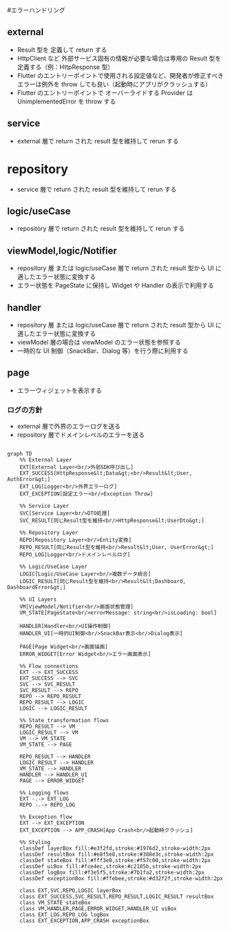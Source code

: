 #エラーハンドリング

## external

- Result 型を 定義して return する
- HttpClient など 外部サービス固有の情報が必要な場合は専用の Result 型を定義する（例：HttpResponse 型）
- Flutter のエントリーポイントで使用される設定値など、開発者が修正すべきエラーは例外を throw しても良い（起動時にアプリがクラッシュする）
- Flutter のエントリーポイントで オーバーライドする Provider は UnimplementedError を throw する

## service

- external 層で return された result 型を維持して rerun する

# repository

- service 層で return された result 型を維持して rerun する

## logic/useCase

- repository 層で return された result 型を維持して rerun する

## viewModel,logic/Notifier

- repository 層 または logic/useCase 層で return された result 型から UI に適したエラー状態に変換する
- エラー状態を PageState に保持し Widget や Handler の表示で利用する

## handler

- repository 層 または logic/useCase 層で return された result 型から UI に適したエラー状態に変換する
- viewModel 層の場合は viewModel のエラー状態を参照する
- 一時的な UI 制御（SnackBar、Dialog 等）を行う際に利用する

## page

- エラーウィジェットを表示する

### ログの方針

- external 層で外界のエラーログを送る
- repository 層でドメインレベルのエラーを送る

```

graph TD
    %% External Layer
    EXT[External Layer<br/>外部SDK呼び出し]
    EXT_SUCCESS[HttpResponse&lt;Data&gt;<br/>Result&lt;User, AuthError&gt;]
    EXT_LOG[Logger<br/>外界エラーログ]
    EXT_EXCEPTION[設定エラー<br/>Exception Throw]

    %% Service Layer
    SVC[Service Layer<br/>DTO処理]
    SVC_RESULT[同じResult型を維持<br/>HttpResponse&lt;UserDto&gt;]

    %% Repository Layer
    REPO[Repository Layer<br/>Entity変換]
    REPO_RESULT[同じResult型を維持<br/>Result&lt;User, UserError&gt;]
    REPO_LOG[Logger<br/>ドメインレベルログ]

    %% Logic/UseCase Layer
    LOGIC[Logic/UseCase Layer<br/>複数データ統合]
    LOGIC_RESULT[同じResult型を維持<br/>Result&lt;Dashboard, DashboardError&gt;]

    %% UI Layers
    VM[ViewModel/Notifier<br/>画面状態管理]
    VM_STATE[PageState<br/>errorMessage: string<br/>isLoading: bool]

    HANDLER[Handler<br/>UI操作制御]
    HANDLER_UI[一時的UI制御<br/>SnackBar表示<br/>Dialog表示]

    PAGE[Page Widget<br/>画面描画]
    ERROR_WIDGET[Error Widget<br/>エラー画面表示]

    %% Flow connections
    EXT --> EXT_SUCCESS
    EXT_SUCCESS --> SVC
    SVC --> SVC_RESULT
    SVC_RESULT --> REPO
    REPO --> REPO_RESULT
    REPO_RESULT --> LOGIC
    LOGIC --> LOGIC_RESULT

    %% State transformation flows
    REPO_RESULT --> VM
    LOGIC_RESULT --> VM
    VM --> VM_STATE
    VM_STATE --> PAGE

    REPO_RESULT --> HANDLER
    LOGIC_RESULT --> HANDLER
    VM_STATE --> HANDLER
    HANDLER --> HANDLER_UI
    PAGE --> ERROR_WIDGET

    %% Logging flows
    EXT -.-> EXT_LOG
    REPO -.-> REPO_LOG

    %% Exception flow
    EXT --> EXT_EXCEPTION
    EXT_EXCEPTION --> APP_CRASH[App Crash<br/>起動時クラッシュ]

    %% Styling
    classDef layerBox fill:#e3f2fd,stroke:#1976d2,stroke-width:2px
    classDef resultBox fill:#e8f5e8,stroke:#388e3c,stroke-width:2px
    classDef stateBox fill:#fff3e0,stroke:#f57c00,stroke-width:2px
    classDef uiBox fill:#fce4ec,stroke:#c2185b,stroke-width:2px
    classDef logBox fill:#f3e5f5,stroke:#7b1fa2,stroke-width:2px
    classDef exceptionBox fill:#ffebee,stroke:#d32f2f,stroke-width:2px

    class EXT,SVC,REPO,LOGIC layerBox
    class EXT_SUCCESS,SVC_RESULT,REPO_RESULT,LOGIC_RESULT resultBox
    class VM_STATE stateBox
    class VM,HANDLER,PAGE,ERROR_WIDGET,HANDLER_UI uiBox
    class EXT_LOG,REPO_LOG logBox
    class EXT_EXCEPTION,APP_CRASH exceptionBox

```
